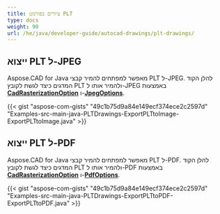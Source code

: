 ```yaml
---
title: ציורים בפורמט PLT
type: docs
weight: 90
url: /he/java/developer-guide/autocad-drawings/plt-drawings/
---
```


## **ייצוא PLT ל-JPEG**

Aspose.CAD for Java מאפשר למפתחים להמיר קבצי PLT ל-JPEG. להלן הקוד המדגים כיצד לגשת לקובץ PLT ולהמיר אותו ל-JPEG באמצעות [**CadRasterizationOption**](https://reference.aspose.com/cad/java/com.aspose.cad.imageoptions/CadRasterizationOptions) ו-[**JpegOptions**](https://reference.aspose.com/cad/java/com.aspose.cad.imageoptions/JpegOptions).

{{< gist "aspose-com-gists" "49c1b75d9a84e149ecf374ece2c2597d" "Examples-src-main-java-PLTDrawings-ExportPLTtoImage-ExportPLTtoImage.java" >}}

## **ייצוא PLT ל-PDF**

Aspose.CAD for Java מאפשר למפתחים להמיר קבצי PLT ל-PDF. להלן הקוד המדגים כיצד לגשת לקובץ PLT ולהמיר אותו ל-PDF באמצעות [**CadRasterizationOption**](https://reference.aspose.com/cad/java/com.aspose.cad.imageoptions/CadRasterizationOptions) ו-[**PdfOptions**](https://reference.aspose.com/cad/java/com.aspose.cad.imageoptions/PdfOptions).

{{< gist "aspose-com-gists" "49c1b75d9a84e149ecf374ece2c2597d" "Examples-src-main-java-PLTDrawings-ExportPLTtoPDF-ExportPLTtoPDF.java" >}}
